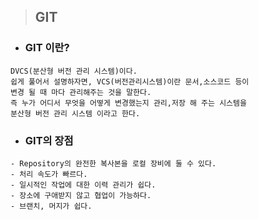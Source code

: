 > ## GIT
 -  ### GIT 이란? 
 ```
 DVCS(분산형 버전 관리 시스템)이다. 
쉽게 풀어서 설명하자면, VCS(버전관리시스템)이란 문서,소스코드 등이 
변경 될 때 마다 관리해주는 것을 말한다. 
즉 누가 어디서 무엇을 어떻게 변경했는지 관리,저장 해 주는 시스템을 
분산형 버전 관리 시스템 이라고 한다. 
```
- ### GIT의 장점 
```
- Repository의 완전한 복사본을 로컬 장비에 둘 수 있다.
- 처리 속도가 빠르다.
- 일시적인 작업에 대한 이력 관리가 쉽다.
- 장소에 구애받지 않고 협업이 가능하다.
- 브랜치, 머지가 쉽다.
```

